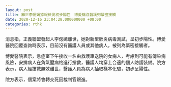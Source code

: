```yaml
---
layout: post
title: 離世李偲嫣據報檢測初步陽性　博愛稱沒醫護列緊密接觸
date: 2020-12-16 23:04:28.000000000 +08:00
categories: rthk
---
```


消息指，正義聯盟發起人李偲嫣離世，她對新型肺炎病毒測試，呈初步陽性。博愛醫院回覆查詢時表示，目前沒有醫護人員或其他病人，被列為緊密接觸者。

博愛醫院表示，急症室下午接收一名由救護車送院的女病人，考慮到可能有傳染病風險，安排病人在負氣壓病格進行搶救，醫護人均穿上合適的個人防護裝備。院方表示，病人經搶救無效離世，醫護人員為病人抽取樣本化驗，初步呈陽性。
 
院方表示，個案將會轉交死因裁判官跟進。

